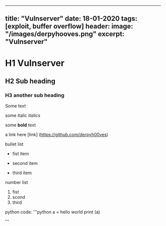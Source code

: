 ---
title: "Vulnserver"
date: 18-01-2020
tags: [exploit, buffer overflow]
header:
  image: "/images/derpyhooves.png"
 excerpt: "Vulnserver"
 ---
 
 # H1 Vulnserver
 
 ## H2 Sub heading
 
 ### H3 another sub heading
 
 Some text
 
 some italic *italics*
 
 some **bold** text
 
 a link here [link] (https://github.com/derpyh00ves)
 
 bullet list
 
 * fist item
 + second item
 - third item
 
 number list
 
 1. fist
 2. scond
 3. third
 
 python code:
 '''python
		a = hello world
		print (a)
 
 '''